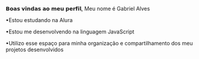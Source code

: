 𝗕𝗼𝗮𝘀 𝘃𝗶𝗻𝗱𝗮𝘀 𝗮𝗼 𝗺𝗲𝘂 𝗽𝗲𝗿𝗳𝗶𝗹,
Meu nome é Gabriel Alves


•Estou estudando na Alura

•Estou me desenvolvendo na linguagem JavaScript

•Utilizo esse espaço para minha organização e compartilhamento dos meu projetos desenvolvidos
